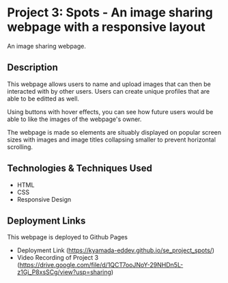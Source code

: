 # Project 3: Spots - An image sharing webpage with a responsive layout

An image sharing webpage.

## Description

This webpage allows users to name and upload images that can then be interacted with by other users. Users can create unique profiles that are able to be editted as well.

Using buttons with hover effects, you can see how future users would be able to like the images of the webpage's owner.

The webpage is made so elements are situably displayed on popular screen sizes with images and image titles collapsing smaller to prevent horizontal scrolling.

## Technologies & Techniques Used

- HTML
- CSS
- Responsive Design

## Deployment Links

This webpage is deployed to Github Pages

- Deployment Link (https://kyamada-eddev.github.io/se_project_spots/)
- Video Recording of Project 3 (https://drive.google.com/file/d/1QCT7ooJNoY-29NHDn5L-z1Gj_P8xsSCg/view?usp=sharing)
